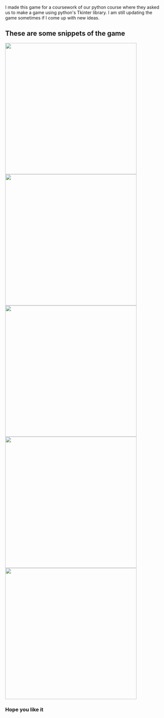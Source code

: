 I made this game for a coursework of our python course where they asked us to make a game using python's Tkinter library.
I am still updating the game sometimes if I come up with new ideas.

## These are some snippets of the game
<img src="https://github.com/Arfii20/Tkinter-IntoTheSpace/blob/master/Snippets%20of%20the%20game/Intro%20Screen.png" width = "420"/>    <img src="https://github.com/Arfii20/Tkinter-IntoTheSpace/blob/master/Snippets%20of%20the%20game/Main%20Menu.png" width = "420"/>    
<img src="https://github.com/Arfii20/Tkinter-IntoTheSpace/blob/master/Snippets%20of%20the%20game/Ingame.png" width = "420"/>    <img src="https://github.com/Arfii20/Tkinter-IntoTheSpace/blob/master/Snippets%20of%20the%20game/Options%20Menu.png" width = "420"/>    
<img src="https://github.com/Arfii20/Tkinter-IntoTheSpace/blob/master/Snippets%20of%20the%20game/Options%20Menu.png" width = "420"/>

### Hope you like it
